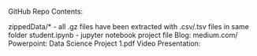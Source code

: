 GitHub Repo Contents:

zippedData/* - all .gz files have been extracted with .csv/.tsv files in same folder
student.ipynb - jupyter notebook project file
Blog: medium.com/
Powerpoint: Data Science Project 1.pdf
Video Presentation: